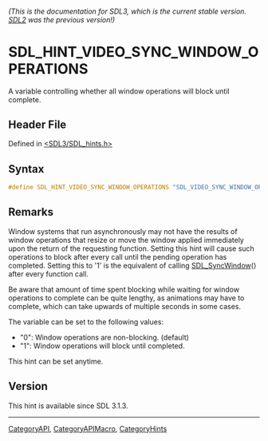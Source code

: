 ###### (This is the documentation for SDL3, which is the current stable version. [SDL2](https://wiki.libsdl.org/SDL2/) was the previous version!)
# SDL_HINT_VIDEO_SYNC_WINDOW_OPERATIONS

A variable controlling whether all window operations will block until complete.

## Header File

Defined in [<SDL3/SDL_hints.h>](https://github.com/libsdl-org/SDL/blob/main/include/SDL3/SDL_hints.h)

## Syntax

```c
#define SDL_HINT_VIDEO_SYNC_WINDOW_OPERATIONS "SDL_VIDEO_SYNC_WINDOW_OPERATIONS"
```

## Remarks

Window systems that run asynchronously may not have the results of window
operations that resize or move the window applied immediately upon the
return of the requesting function. Setting this hint will cause such
operations to block after every call until the pending operation has
completed. Setting this to '1' is the equivalent of calling
[SDL_SyncWindow](SDL_SyncWindow)() after every function call.

Be aware that amount of time spent blocking while waiting for window
operations to complete can be quite lengthy, as animations may have to
complete, which can take upwards of multiple seconds in some cases.

The variable can be set to the following values:

- "0": Window operations are non-blocking. (default)
- "1": Window operations will block until completed.

This hint can be set anytime.

## Version

This hint is available since SDL 3.1.3.

----
[CategoryAPI](CategoryAPI), [CategoryAPIMacro](CategoryAPIMacro), [CategoryHints](CategoryHints)

